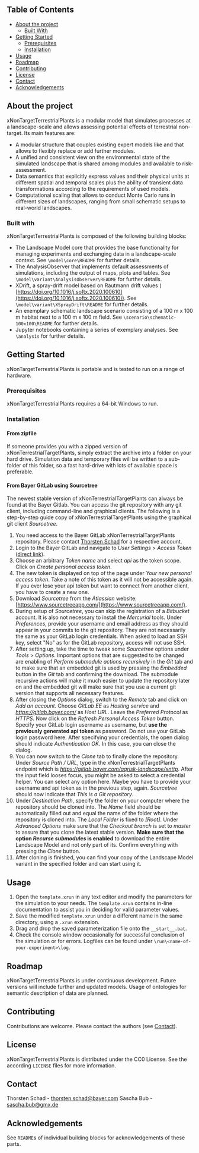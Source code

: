 ## Table of Contents
* [About the project](#about-the-project)
  * [Built With](#built-with)
* [Getting Started](#getting-started)
  * [Prerequisites](#prerequisites)
  * [Installation](#installation)
* [Usage](#usage)
* [Roadmap](#roadmap)
* [Contributing](#contributing)
* [License](#license)
* [Contact](#contact)
* [Acknowledgements](#acknowledgements)


## About the project
xNonTargetTerrestrialPlants is a modular model that simulates processes at a landscape-scale and allows assessing 
potential effects of terrestrial non-target. Its main features are:
* A modular structure that couples existing expert models like and that allows to flexibly replace or add further 
  modules. 
* A unified and consistent view on the environmental state of the simulated landscape that is shared among modules and
  available to risk-assessment. 
* Data semantics that explicitly express values and their physical units at different spatial and temporal scales plus 
  the ability of transient data transformations according to the requirements of used models.
* Computational scaling that allows to conduct Monte Carlo runs in different sizes of landscapes, ranging from small
  schematic setups to real-world landscapes. 

### Built with
xNonTargetTerrestrialPlants is composed of the following building blocks: 
* The Landscape Model core that provides the base functionality for managing experiments and exchanging data in a 
  landscape-scale context. See `\model\core\README` for further details.  
* The AnalysisObserver that implements default assessments of simulations, including the output of maps, plots and 
  tables. See `\model\variant\AnalysisObserver\README` for further details.
* XDrift, a spray-drift model based on Rautmann drift values (
  [https://doi.org/10.1016/j.softx.2020.100610](https://doi.org/10.1016/j.softx.2020.100610)). See 
  `\model\variant\XSprayDrift\README` for further details.
* An exemplary schematic landscape scenario consisting of a 100 m x 100 m habitat next to a 100 m x 100 m field. See 
  `\scenario\schematic-100x100\README` for further details.
* Jupyter notebooks containing a series of exemplary analyses. See `\analysis` for further details.  


## Getting Started
xNonTargetTerrestrialPlants is portable and is tested to run on a range of hardware.

### Prerequisites
xNonTargetTerrestrialPlants requires a 64-bit Windows to run.

### Installation
#### From zipfile
If someone provides you with a zipped version of xNonTerrestrialTargetPlants, simply extract the archive into a folder on your 
hard drive. Simulation data and temporary files will be written to a sub-folder of this folder, so a fast hard-drive 
with lots of available space is preferable.

#### From Bayer GitLab using Sourcetree
The newest stable version of xNonTerrestrialTargetPlants can always be found at the Bayer Gitlab. You can access the git 
repository with any git client, including command-line and graphical clients. The following is a step-by-step guide 
copy of xNonTerrestrialTargetPlants using the graphical git client *Sourcetree*.

1. You need access to the Bayer GitLab xNonTerrestrialTargetPlants repository. Please contact 
   [Thorsten Schad](mailto:thorsten.schad@bayer.com) for a respective account.
2. Login to the Bayer GitLab and navigate to *User Settings* > *Access Token*
   ([direct link](https://gitlab.bayer.com/-/profile/personal_access_tokens)).
3. Choose an arbitrary *Token name* and select *api* as the token scope. Click on *Create personal access token*.
4. The new token is displayed on top of the page under *Your new personal access token*. Take a note of this token as it
   will not be accessible again. If you ever lose your api token but want to connect from another client, you have to
   create a new one.
5. Download *Sourcetree* from the *Atlassian* website: 
   [https://www.sourcetreeapp.com/](https://www.sourcetreeapp.com/).
6. During setup of *Sourcetree*, you can skip the registration of a *Bitbucket* account. It is also not necessary to
   install the *Mercurial* tools. Under *Preferences*, provide your username and email address as they should appear in
   your commits to the git repository. They are not necessarily the same as your GitLab login credentials. When asked
   to load an SSH key, select "No" as for the GitLab repository, access will not use SSH.
7. After setting up, take the time to tweak some *Sourcetree* options under *Tools* > *Options*. Important options that
   are suggested to be changed are enabling of *Perform submodule actions recursively* in the *Git* tab and to make sure
   that an embedded git is used by pressing the *Embedded* button in the *Git* tab and confirming the download. The
   submodule recursive actions will make it much easier to update the repository later on and the embedded git will
   make sure that you use a current git version that supports all necessary features.
8. After closing the *Options* dialog, switch to the *Remote* tab and click on *Add an account*. Choose *GitLab EE* as
   *Hosting service* and *https://gitlab.bayer.com/* as *Host URL*. Leave the *Preferred Protocol* as *HTTPS*. Now click
   on the *Refresh Personal Access Token* button. Specify your GitLab login username as username, but **use the 
   previously generated api token** as password. Do not use your GitLab login password here. After specifying your 
   credentials, the open dialog should indicate *Authentication OK*. In this case, you can close the dialog.
9. You can now switch to the *Clone* tab to finally clone the repository. Under *Source Path / URL*, type in the
   xNonTerrestrialTargetPlants endpoint which is *https://gitlab.bayer.com/aqrisk-landscape/xnttp*. 
   After the input field looses focus, you might be asked to select a credential helper. You can select any option 
   here. Maybe you have to provide your username and api token as in the previous step, again. *Sourcetree* should now
   indicate that *This is a Git repository*.
10. Under *Destination Path*, specify the folder on your computer where the repository should be cloned into. The *Name*
    field should be automatically filled out and equal the name of the folder where the repository is cloned into. The
    *Local Folder* is fixed to *[Root]*. Under *Advanced Options* make sure that the *Checkout branch* is set to
    *master* to assure that you clone the latest stable version. **Make sure that the option *Recurse submodules* is
    enabled** to download the entire Landscape Model and not only part of its. Confirm everything with pressing the
    *Clone* button.
11. After cloning is finished, you can find your copy of the Landscape Model variant in the specified folder and can 
    start using it.
            


## Usage
1. Open the `template.xrun` in any text editor and modify the parameters for the simulation to your needs. The 
   `template.xrun` contains in-line documentation to assist you in deciding for valid parameter values.
2. Save the modified `template.xrun` under a different name in the same directory, using a `.xrun` extension.
3. Drag and drop the saved parameterization file onto the `__start__.bat`.
4. Check the console window occasionally for successful conclusion of the simulation or for errors. Logfiles can be
   found under `\run\<name-of-your-experiment>\log`.


## Roadmap
xNonTargetTerrestrialPlants is under continuous development. Future versions will include further and updated models. 
Usage of ontologies for semantic description of data are planned.


## Contributing
Contributions are welcome. Please contact the authors (see [Contact](#contact)).


## License
xNonTargetTerrestrialPlants is distributed under the CC0 License. See the according `LICENSE` files for more 
information.


## Contact
Thorsten Schad - thorsten.schad@bayer.com
Sascha Bub - sascha.bub@gmx.de


## Acknowledgements
See `README`s of individual building blocks for acknowledgements of these parts.
